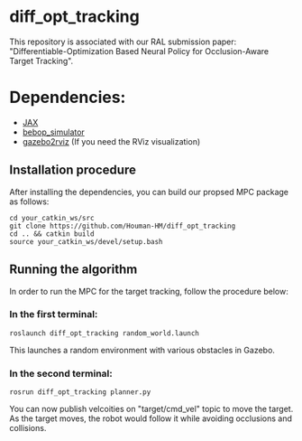 # diff_opt_tracking

This repository is associated with our RAL submission paper: "Differentiable-Optimization Based Neural Policy for Occlusion-Aware Target Tracking".

# Dependencies:

* [JAX](https://github.com/google/jax)
* [bebop_simulator](https://github.com/Houman-HM/bebop_simulator/tree/bebop_hokuyo)
* [gazebo2rviz](https://github.com/andreasBihlmaier/gazebo2rviz) (If you need the RViz visualization)

## Installation procedure
After installing the dependencies, you can build our propsed MPC package as follows:
``` 
cd your_catkin_ws/src
git clone https://github.com/Houman-HM/diff_opt_tracking
cd .. && catkin build
source your_catkin_ws/devel/setup.bash
```
## Running the algorithm

In order to run the MPC for the target tracking, follow the procedure below:

### In the first terminal:
```
roslaunch diff_opt_tracking random_world.launch
```

This launches a random environment with various obstacles in Gazebo.
### In the second terminal:

```
rosrun diff_opt_tracking planner.py
```
You can now publish velcoities on "target/cmd_vel" topic to move the target. As the target moves, the robot would follow it while avoiding occlusions and collisions.
